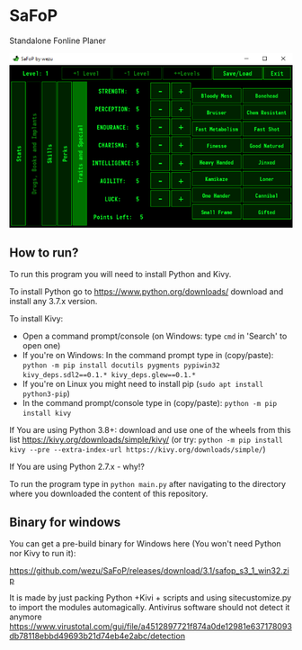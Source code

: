 # SaFoP
Standalone Fonline Planer

![screenshot](https://raw.githubusercontent.com/wezu/SaFoP/master/screenshot.png)

## How to run?
To run this program you will need to install Python and Kivy.

To install Python go to https://www.python.org/downloads/ download and install any 3.7.x version.

To install Kivy:
- Open a command prompt/console (on Windows: type `cmd` in 'Search' to open one)
- If you're on Windows: In the command prompt type in (copy/paste):
 `python -m pip install docutils pygments pypiwin32 kivy_deps.sdl2==0.1.* kivy_deps.glew==0.1.*`
- If you're on Linux you might need to install pip (`sudo apt install python3-pip`)
- In the command prompt/console type in (copy/paste): `python -m pip install kivy`

If You are using Python 3.8+: download and use one of the wheels from this list https://kivy.org/downloads/simple/kivy/ (or try: `python -m pip install kivy --pre --extra-index-url https://kivy.org/downloads/simple/`)

If You are using Python 2.7.x - why!?

To run the program type in `python main.py` after navigating to the directory where you downloaded the content of this repository.

## Binary for windows
You can get a pre-build binary for Windows here (You won't need Python nor Kivy to run it):

https://github.com/wezu/SaFoP/releases/download/3.1/safop_s3_1_win32.zip

It is made by just packing Python +Kivi + scripts and using sitecustomize.py to import the modules automagically. Antivirus software should not detect it anymore https://www.virustotal.com/gui/file/a4512897721f874a0de12981e637178093db78118ebbd49693b21d74eb4e2abc/detection
